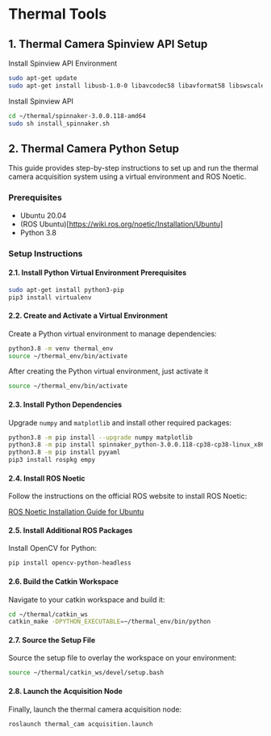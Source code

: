 # Thermal Tools
## 1. Thermal Camera Spinview API Setup

Install Spinview API Environment
```sh
sudo apt-get update
sudo apt-get install libusb-1.0-0 libavcodec58 libavformat58 libswscale5 libswresample3 libavutil56 qt5-default
```

Install Spinview API 
```sh
cd ~/thermal/spinnaker-3.0.0.118-amd64
sudo sh install_spinnaker.sh
```

## 2. Thermal Camera Python Setup

This guide provides step-by-step instructions to set up and run the thermal camera acquisition system using a virtual environment and ROS Noetic.

### Prerequisites

- Ubuntu 20.04
- (ROS Ubuntu)[https://wiki.ros.org/noetic/Installation/Ubuntu]
- Python 3.8

### Setup Instructions

#### 2.1. Install Python Virtual Environment Prerequisites

```sh
sudo apt-get install python3-pip
pip3 install virtualenv
```

#### 2.2. Create and Activate a Virtual Environment

Create a Python virtual environment to manage dependencies:

```sh
python3.8 -m venv thermal_env
source ~/thermal_env/bin/activate
```

After creating the Python virtual environment, just activate it
```sh
source ~/thermal_env/bin/activate
```

#### 2.3. Install Python Dependencies

Upgrade `numpy` and `matplotlib` and install other required packages:

```sh
python3.8 -m pip install --upgrade numpy matplotlib
python3.8 -m pip install spinnaker_python-3.0.0.118-cp38-cp38-linux_x86_64/spinnaker_python-3.0.0.118-cp38-cp38-linux_x86_64.whl
python3.8 -m pip install pyyaml
pip3 install rospkg empy
```

#### 2.4. Install ROS Noetic

Follow the instructions on the official ROS website to install ROS Noetic:

[ROS Noetic Installation Guide for Ubuntu](https://wiki.ros.org/noetic/Installation/Ubuntu)

#### 2.5. Install Additional ROS Packages

Install OpenCV for Python:

```sh
pip install opencv-python-headless
```

#### 2.6. Build the Catkin Workspace

Navigate to your catkin workspace and build it:

```sh
cd ~/thermal/catkin_ws
catkin_make -DPYTHON_EXECUTABLE=~/thermal_env/bin/python
```

#### 2.7. Source the Setup File

Source the setup file to overlay the workspace on your environment:

```sh
source ~/thermal/catkin_ws/devel/setup.bash
```

#### 2.8. Launch the Acquisition Node

Finally, launch the thermal camera acquisition node:

```sh
roslaunch thermal_cam acquisition.launch
```